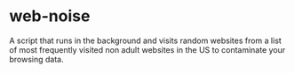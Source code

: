 # web-noise
A script that runs in the background and visits random websites from a list of most frequently visited non adult websites in the US to contaminate your browsing data. 
